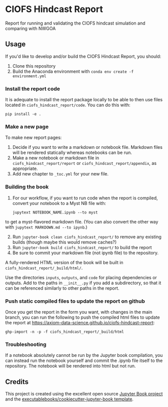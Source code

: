 # CIOFS Hindcast Report

Report for running and validating the CIOFS hindcast simulation and comparing with NWGOA

## Usage

If you'd like to develop and/or build the CIOFS Hindcast Report, you should:

1. Clone this repository
2. Build the Anaconda environment with `conda env create -f environment.yml`


### Install the report code

It is adequate to install the report package locally to be able to then use files located in `ciofs_hindcast_report/code`. You can do this with:

    pip install -e .


### Make a new page


To make new report pages:

1. Decide if you want to write a markdown or notebook file. Markdown files will be rendered statically whereas notebooks can be run.
2. Make a new notebook or markdown file in `ciofs_hindcast_report/report` or `ciofs_hindcast_report/appendix`, as appropriate.
3. Add new chapter to `_toc.yml` for your new file.


### Building the book

1. For our workflow, if you want to run code when the report is compiled, convert your notebook to a Myst NB file with:
   
    `jupytext NOTEBOOK_NAME.ipynb --to myst` 
    
to get a myst-flavored markdown file. (You can also convert the other way with `jupytext MARKDOWN.md --to ipynb`.)

2. Run `jupyter-book clean ciofs_hindcast_report/` to remove any existing builds (though maybe this would remove caches?)
3. Run `jupyter-book build ciofs_hindcast_report/` to build the report
4. Be sure to commit your markdown file (not ipynb file) to the repository.

A fully-rendered HTML version of the book will be built in `ciofs_hindcast_report/_build/html/`.

Use the directories `inputs`, `outputs`, and `code` for placing dependencies or outputs. Add to the paths in `__init__.py` if you add a subdirectory, so that it can be referenced similarly to other paths in the report. 


### Push static compiled files to update the report on github

Once you get the report in the form you want, with changes in the main branch, you can run the following to push the compiled html files to update the report at https://axiom-data-science.github.io/ciofs-hindcast-report:

    ghp-import -n -p -f ciofs_hindcast_report/_build/html


### Troubleshooting

If a notebook absolutely cannot be run by the Jupyter book compilation, you can instead run the notebook yourself and commit the .ipynb file itself to the repository. The notebook will be rendered into html but not run.

## Credits

This project is created using the excellent open source [Jupyter Book project](https://jupyterbook.org/) and the [executablebooks/cookiecutter-jupyter-book template](https://github.com/executablebooks/cookiecutter-jupyter-book).
